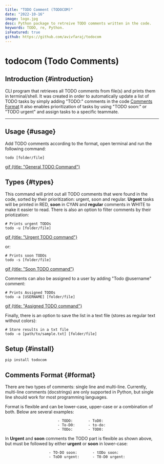 ```yaml
---
title: "TODO Comment (TODOCOM)"
date: "2022-10-16"
image: logo.jpg
desc: Python package to retreive TODO comments written in the code.
keywords: TODO, re, Python.
isFeatured: true
github: https://github.com/avivfaraj/todocom
---
```



# todocom (Todo Comments)


## Introduction {#introduction}

CLI program that retrieves all TODO comments from file(s) and prints them in terminal/shell.
It was created in order to automatically update a list of TODO tasks by simply adding "TODO:" comments in the code [Comments Format](#format)
It also enables prioritization of tasks by using "TODO soon:" or "TODO urgent" and assign tasks to a specific teammate.

---

## Usage {#usage}

Add TODO comments according to the format, open terminal and run the following command:
```shell
todo [folder/file]
```

[gif {title: "General TODO Command"}](https://user-images.githubusercontent.com/73610201/211216011-27e057b0-0420-4d90-8950-999f75583566.gif)

## Types {#types}

This command will print out all TODO comments that were found in the code, sorted by their prioritization: urgent, soon and regular.
__Urgent__ tasks will be printed in RED, __soon__ in CYAN and __regular__ comments in WHITE to make it easier to read. There is also an option to filter comments by their priotization:

```shell
# Prints urgent TODOs
todo -u [folder/file]
```

[gif {title: "Urgent TODO command"}](https://user-images.githubusercontent.com/73610201/211216002-c00860d3-7a61-425f-8cb2-939de85c01ec.gif)

or:
```shell
# Prints soon TODOs
todo -s [folder/file]
```
[gif {title: "Soon TODO command"}](https://user-images.githubusercontent.com/73610201/211216007-f4eabb81-76d0-42c5-9334-0f13857e809b.gif)


Comments can also be assigned to a user by adding "Todo @username" comment:
```shell
# Prints Assigned TODOs
todo -a [USERNAME] [folder/file]
```

[gif {title: "Assigned TODO command"}](https://user-images.githubusercontent.com/73610201/211216263-ca453589-e490-49b3-a839-65315366f34f.gif)

Finally, there is an option to save the list in a text file (stores as regular text without colors):
```shell
# Store results in a txt file
todo -o [path/to/sample.txt] [folder/file]
```

## Setup {#install}

```shell
pip install todocom
```

## Comments Format {#format}

There are two types of comments: single line and multi-line. Currently, multi-line comments (docstrings) are only supported in Python, but single line should work for most programming languages.

Format is flexible and can be lower-case, upper-case or a combination of both. Below are several examples:
```
                        - TODO:       - ToD0:
                        - To-D0:      - to-do:
                        - TODo:       - TOD0:
```


In __Urgent__ and __soon__ comments the TODO part is flexible as shown above, but must be followed by either __urgent__ or __soon__ in lower-case:
```
                    - TO-DO soon:       - tODo soon:
                    - ToD0 urgent:      - T0-D0 urgent:
```




